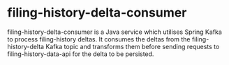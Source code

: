 # filing-history-delta-consumer
filing-history-delta-consumer is a Java service which utilises Spring Kafka to process filing-history deltas. It consumes the deltas from the filing-history-delta Kafka topic and transforms them before sending requests to filing-history-data-api for the delta to be persisted.
